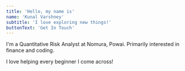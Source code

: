 ```yaml
---
title: 'Hello, my name is'
name: 'Kunal Varshney'
subtitle: 'I love exploring new things!'
buttonText: 'Get In Touch'
---
```


I'm a Quantitative Risk Analyst at Nomura, Powai. Primarily interested in finance and coding.

I love helping every beginner I come across!
